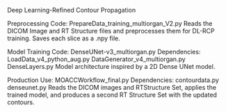 Deep Learning-Refined Contour Propagation

Preprocessing Code: PrepareData_training_multiorgan_V2.py
Reads the DICOM Image and RT Structure files and preprocesses them for DL-RCP training. Saves each slice as a .npy file. 

Model Training Code: DenseUNet-v3_multiorgan.py
Dependencies: 
  LoadData_v4_python_aug.py
  DataGenerator_v4_multiorgan.py
  DenseLayers.py
Model architecture inspired by a 2D Dense UNet model. 

Production Use: MOACCWorkflow_final.py
Dependencies:
  contourdata.py
  denseunet.py
Reads the DICOM images and RTStructure Set, applies the trained model, and produces a second RT Structure Set with the updated contours.
